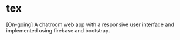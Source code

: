 # tex
[On-going] A chatroom web app with a responsive user interface and implemented using firebase and bootstrap.
